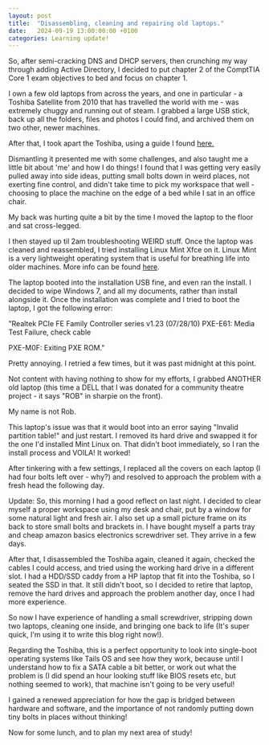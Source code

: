 ```yaml
---
layout: post
title:  "Disassembling, cleaning and repairing old laptops."
date:   2024-09-19 13:00:00:00 +0100
categories: Learning update!
---
```


So, after semi-cracking DNS and DHCP servers, then crunching my way through adding Active Directory, I decided to put chapter 2 of the ComptTIA Core 1 exam objectives to bed and focus on chapter 1.

I own a few old laptops from across the years, and one in particular - a Toshiba Satellite from 2010 that has travelled the world with me - was extremely chuggy and running out of steam. I grabbed a large USB stick, back up all the folders, files and photos I could find, and archived them on two other, newer machines.

After that, I took apart the Toshiba, using a guide I found <a href="https://www.youtube.com/watch?v=63G1q-dIE_4">here.<a>

Dismantling it presented me with some challenges, and also taught me a little bit about 'me' and how I do things! I found that I was getting very easily pulled away into side ideas, putting small bolts down in weird places, not exerting fine control, and didn't take time to pick my workspace that well - choosing to place the machine on the edge of a bed while I sat in an office chair. 

My back was hurting quite a bit by the time I moved the laptop to the floor and sat cross-legged.

I then stayed up til 2am troubleshooting WEIRD stuff. Once the laptop was cleaned and reassembled, I tried installing Linux Mint Xfce on it. Linux Mint is a very lightweight operating system that is useful for breathing life into older machines. More info can be found <a href="https://linuxmint.com/">here<a>.

The laptop booted into the installation USB fine, and even ran the install. I decided to wipe Windows 7, and all my documents, rather than install alongside it. Once the installation was complete and I tried to boot the laptop, I got the following error:

"Realtek PCIe FE Family Controller series v1.23 (07/28/10)
PXE-E61: Media Test Failure, check cable

PXE-M0F: Exiting PXE ROM."

Pretty annoying. I retried a few times, but it was past midnight at this point.

Not content with having nothing to show for my efforts, I grabbed ANOTHER old laptop (this time a DELL that I was donated for a community theatre project - it says "ROB" in sharpie on the front). 

My name is not Rob.

This laptop's issue was that it would boot into an error saying "Invalid partition table!" and just restart. I removed its hard drive and swapped it for the one I'd installed Mint Linux on. That didn't boot immediately, so I ran the install process and VOILA! It worked!

After tinkering with a few settings, I replaced all the covers on each laptop (I had four bolts left over - why?) and resolved to approach the problem with a fresh head the following day.

Update:
So, this morning I had a good reflect on last night. I decided to clear myself a proper workspace using my desk and chair, put by a window for some natural light and fresh air. I also set up a small picture frame on its back to store small bolts and brackets in. I have bought myself a parts tray and cheap amazon basics electronics screwdriver set. They arrive in a few days.

After that, I disassembled the Toshiba again, cleaned it again, checked the cables I could access, and tried using the working hard drive in a different slot. I had a HDD/SSD caddy from a HP laptop that fit into the Toshiba, so I seated the SSD in that. It still didn't boot, so I decided to retire that laptop, remove the hard drives and approach the problem another day, once I had more experience.

So now I have experience of handling a small screwdriver, stripping down two laptops, cleaning one inside, and bringing one back to life (It's super quick, I'm using it to write this blog right now!). 

Regarding the Toshiba, this is a perfect opportunity to look into single-boot operating systems like Tails OS and see how they work, because until I understand how to fix a SATA cable a bit better, or work out what the problem is (I did spend an hour looking stuff like BIOS resets etc, but nothing seemed to work), that machine isn't going to be very useful!

I gained a renewed appreciation for how the gap is bridged between hardware and software, and the importance of not randomly putting down tiny bolts in places without thinking!

Now for some lunch, and to plan my next area of study!




